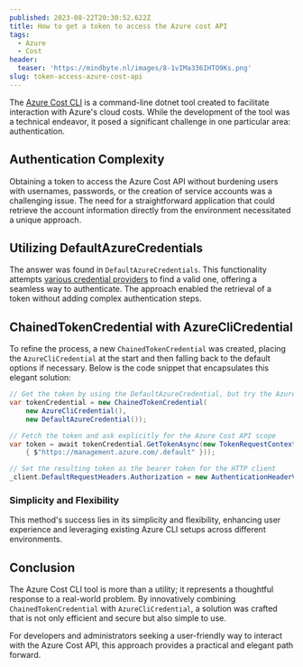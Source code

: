 ```yaml
---
published: 2023-08-22T20:30:52.622Z
title: How to get a token to access the Azure cost API
tags:
  - Azure
  - Cost
header:
  teaser: 'https://mindbyte.nl/images/8-1vIMa336IHTO9Ks.png'
slug: token-access-azure-cost-api
---
```


The [Azure Cost CLI](https://github.com/mivano/azure-cost-cli) is a command-line dotnet tool created to facilitate interaction with Azure's cloud costs. While the development of the tool was a technical endeavor, it posed a significant challenge in one particular area: authentication.

## Authentication Complexity

Obtaining a token to access the Azure Cost API without burdening users with usernames, passwords, or the creation of service accounts was a challenging issue. The need for a straightforward application that could retrieve the account information directly from the environment necessitated a unique approach.

## Utilizing DefaultAzureCredentials

The answer was found in `DefaultAzureCredentials`. This functionality attempts [various credential providers](https://github.com/Azure/azure-sdk-for-net/blob/main/sdk/identity/Azure.Identity/src/Credentials/DefaultAzureCredential.cs) to find a valid one, offering a seamless way to authenticate. The approach enabled the retrieval of a token without adding complex authentication steps.

## ChainedTokenCredential with AzureCliCredential

To refine the process, a new `ChainedTokenCredential` was created, placing the `AzureCliCredential` at the start and then falling back to the default options if necessary. Below is the code snippet that encapsulates this elegant solution:

```csharp
// Get the token by using the DefaultAzureCredential, but try the AzureCliCredential first
var tokenCredential = new ChainedTokenCredential(
    new AzureCliCredential(),
    new DefaultAzureCredential());

// Fetch the token and ask explicitly for the Azure Cost API scope
var token = await tokenCredential.GetTokenAsync(new TokenRequestContext(new[]
    { $"https://management.azure.com/.default" }));

// Set the resulting token as the bearer token for the HTTP client
_client.DefaultRequestHeaders.Authorization = new AuthenticationHeaderValue("Bearer", token.Token);
```

### Simplicity and Flexibility

This method's success lies in its simplicity and flexibility, enhancing user experience and leveraging existing Azure CLI setups across different environments.

## Conclusion

The Azure Cost CLI tool is more than a utility; it represents a thoughtful response to a real-world problem. By innovatively combining `ChainedTokenCredential` with `AzureCliCredential`, a solution was crafted that is not only efficient and secure but also simple to use.

For developers and administrators seeking a user-friendly way to interact with the Azure Cost API, this approach provides a practical and elegant path forward.
